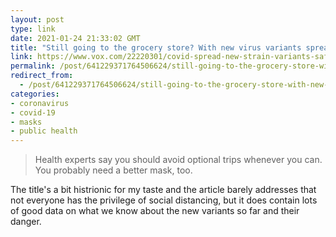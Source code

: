```yaml
---
layout: post
type: link
date: 2021-01-24 21:33:02 GMT
title: "Still going to the grocery store? With new virus variants spreading, it's probably time to stop."
link: https://www.vox.com/22220301/covid-spread-new-strain-variants-safe-grocery-store-n95-masks-vaccine
permalink: /post/641229371764506624/still-going-to-the-grocery-store-with-new-virus
redirect_from: 
  - /post/641229371764506624/still-going-to-the-grocery-store-with-new-virus
categories:
- coronavirus
- covid-19
- masks
- public health
---
```

<blockquote>Health experts say you should avoid optional trips whenever you can. You probably need a better mask, too.</blockquote>
<p>The title's a bit histrionic for my taste and the article barely addresses that not everyone has the privilege of social distancing, but it does contain lots of good data on what we know about the new variants so far and their danger.</p>